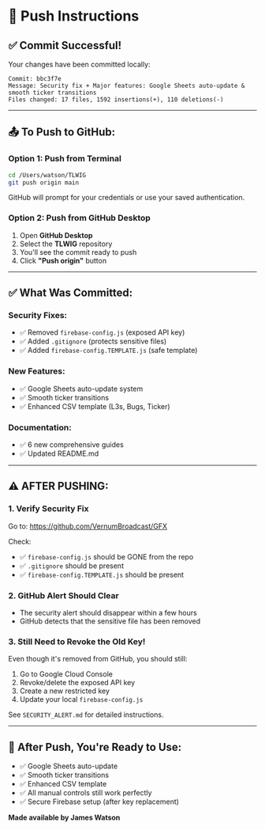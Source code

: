 # 🚀 Push Instructions

## ✅ Commit Successful!

Your changes have been committed locally:
```
Commit: bbc3f7e
Message: Security fix + Major features: Google Sheets auto-update & smooth ticker transitions
Files changed: 17 files, 1592 insertions(+), 110 deletions(-)
```

---

## 📤 To Push to GitHub:

### Option 1: Push from Terminal
```bash
cd /Users/watson/TLWIG
git push origin main
```

GitHub will prompt for your credentials or use your saved authentication.

### Option 2: Push from GitHub Desktop
1. Open **GitHub Desktop**
2. Select the **TLWIG** repository
3. You'll see the commit ready to push
4. Click **"Push origin"** button

---

## ✅ What Was Committed:

### Security Fixes:
- ✅ Removed `firebase-config.js` (exposed API key)
- ✅ Added `.gitignore` (protects sensitive files)
- ✅ Added `firebase-config.TEMPLATE.js` (safe template)

### New Features:
- ✅ Google Sheets auto-update system
- ✅ Smooth ticker transitions
- ✅ Enhanced CSV template (L3s, Bugs, Ticker)

### Documentation:
- ✅ 6 new comprehensive guides
- ✅ Updated README.md

---

## ⚠️ AFTER PUSHING:

### 1. Verify Security Fix
Go to: https://github.com/VernumBroadcast/GFX

Check:
- ✅ `firebase-config.js` should be GONE from the repo
- ✅ `.gitignore` should be present
- ✅ `firebase-config.TEMPLATE.js` should be present

### 2. GitHub Alert Should Clear
- The security alert should disappear within a few hours
- GitHub detects that the sensitive file has been removed

### 3. Still Need to Revoke the Old Key!
Even though it's removed from GitHub, you should still:
1. Go to Google Cloud Console
2. Revoke/delete the exposed API key
3. Create a new restricted key
4. Update your local `firebase-config.js`

See `SECURITY_ALERT.md` for detailed instructions.

---

## 🎉 After Push, You're Ready to Use:

- ✅ Google Sheets auto-update
- ✅ Smooth ticker transitions
- ✅ Enhanced CSV template
- ✅ All manual controls still work perfectly
- ✅ Secure Firebase setup (after key replacement)

**Made available by James Watson**

